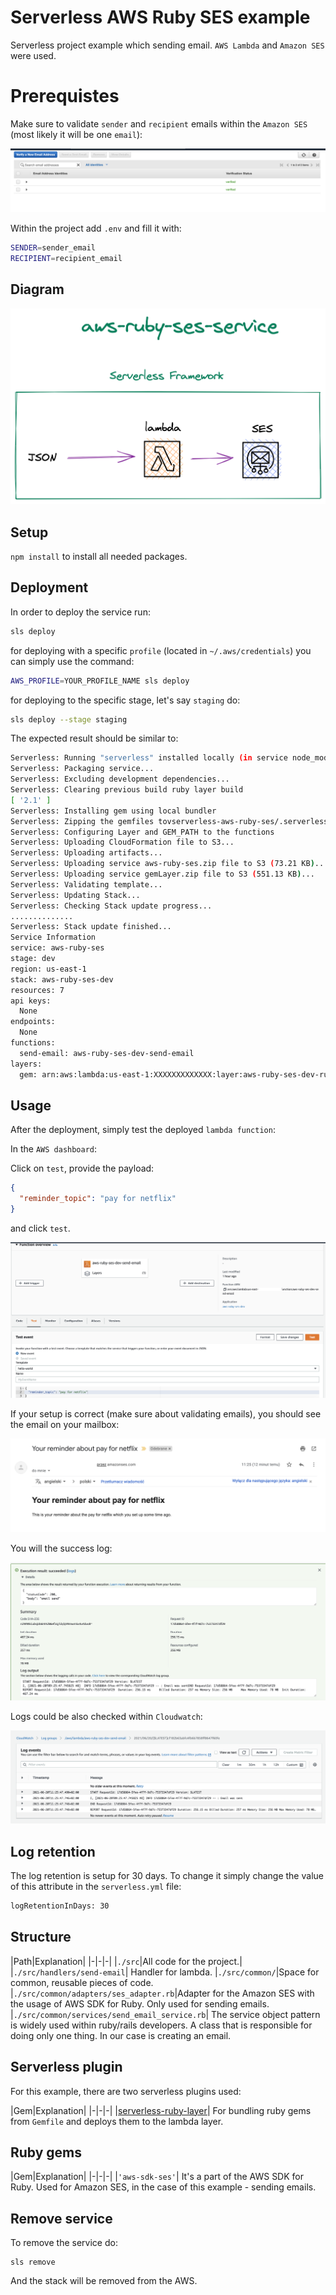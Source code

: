 # Serverless AWS Ruby SES example

Serverless project example which sending email. `AWS Lambda` and `Amazon SES` were used.

# Prerequistes

Make sure to validate `sender` and `recipient` emails within the `Amazon SES` (most likely it will be one `email`):

![verify-email](./images/verify-email.png)

Within the project add `.env` and fill it with:

```bash
SENDER=sender_email
RECIPIENT=recipient_email
```

## Diagram


![diagram](./images/aws-ruby-email.png)


## Setup

`npm install` to install all needed packages.

## Deployment

In order to deploy the service run:

```bash
sls deploy
```

for deploying with a specific `profile` (located in `~/.aws/credentials`) you can simply use the command:

```bash
AWS_PROFILE=YOUR_PROFILE_NAME sls deploy
```

for deploying to the specific stage, let's say `staging` do:

```bash
sls deploy --stage staging
```

The expected result should be similar to:

```bash
Serverless: Running "serverless" installed locally (in service node_modules)
Serverless: Packaging service...
Serverless: Excluding development dependencies...
Serverless: Clearing previous build ruby layer build
[ '2.1' ]
Serverless: Installing gem using local bundler
Serverless: Zipping the gemfiles tovserverless-aws-ruby-ses/.serverless/ruby_layer/gemLayer.zip
Serverless: Configuring Layer and GEM_PATH to the functions
Serverless: Uploading CloudFormation file to S3...
Serverless: Uploading artifacts...
Serverless: Uploading service aws-ruby-ses.zip file to S3 (73.21 KB)...
Serverless: Uploading service gemLayer.zip file to S3 (551.13 KB)...
Serverless: Validating template...
Serverless: Updating Stack...
Serverless: Checking Stack update progress...
..............
Serverless: Stack update finished...
Service Information
service: aws-ruby-ses
stage: dev
region: us-east-1
stack: aws-ruby-ses-dev
resources: 7
api keys:
  None
endpoints:
  None
functions:
  send-email: aws-ruby-ses-dev-send-email
layers:
  gem: arn:aws:lambda:us-east-1:XXXXXXXXXXXXX:layer:aws-ruby-ses-dev-ruby-bundle:30
```

## Usage

After the deployment, simply test the deployed `lambda function`:

In the `AWS dashboard`:

Click on `test`, provide the payload:

```json
{
  "reminder_topic": "pay for netflix"
}
```

and click `test`.

![test-lambda](./images/test-lambda.png)

If your setup is correct (make sure about validating emails), you should see the email on your mailbox:

![sent-email](./images/sent-email.png)


You will the success log:

 ![success-log](./images/success-log.png)

 Logs could be also checked within `Cloudwatch`:

 ![cloudwatch](./images/cloudwatch.png)


## Log retention

The log retention is setup for 30 days. To change it simply change the value of this attribute in the `serverless.yml` file:


``` bash
logRetentionInDays: 30
```

## Structure

|Path|Explanation|
|-|-|-|
|`./src`|All code for the project.|
|`./src/handlers/send-email`| Handler for lambda.
|`./src/common/`|Space for common, reusable pieces of code.
|`./src/common/adapters/ses_adapter.rb`|Adapter for the Amazon SES with the usage of AWS SDK for Ruby. Only used for sending emails.
|`./src/common/services/send_email_service.rb`| The service object pattern is widely used within ruby/rails developers. A class that is responsible for doing only one thing. In our case is creating an email.

## Serverless plugin

For this example, there are two serverless plugins used:

|Gem|Explanation|
|-|-|-|
|[serverless-ruby-layer](https://www.npmjs.com/package/serverless-ruby-layer)| For bundling ruby gems from `Gemfile` and deploys them to the lambda layer.

## Ruby gems

|Gem|Explanation|
|-|-|-|
|`'aws-sdk-ses'`| It's a part of the AWS SDK for Ruby. Used for Amazon SES, in the case of this example - sending emails.

## Remove service

To remove the service do:

```
sls remove
```
And the stack will be removed from the AWS.